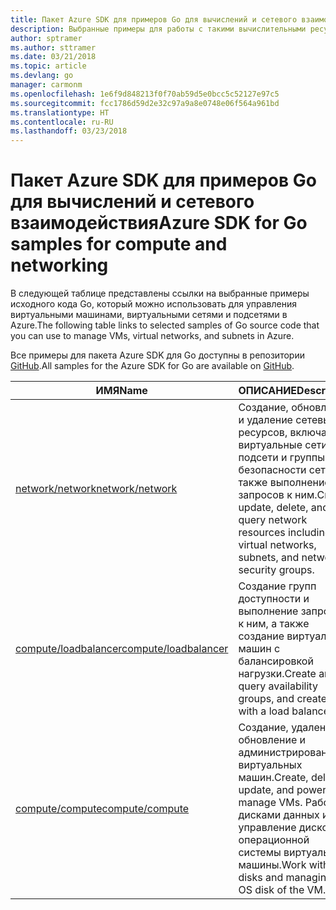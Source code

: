 ```yaml
---
title: Пакет Azure SDK для примеров Go для вычислений и сетевого взаимодействия
description: Выбранные примеры для работы с такими вычислительными ресурсами, как виртуальные машины и виртуальные сети, с помощью пакета Azure SDK для Go.
author: sptramer
ms.author: sttramer
ms.date: 03/21/2018
ms.topic: article
ms.devlang: go
manager: carmonm
ms.openlocfilehash: 1e6f9d848213f0f70ab59d5e0bcc5c52127e97c5
ms.sourcegitcommit: fcc1786d59d2e32c97a9a8e0748e06f564a961bd
ms.translationtype: HT
ms.contentlocale: ru-RU
ms.lasthandoff: 03/23/2018
---
```

# <a name="azure-sdk-for-go-samples-for-compute-and-networking"></a><span data-ttu-id="c246f-103">Пакет Azure SDK для примеров Go для вычислений и сетевого взаимодействия</span><span class="sxs-lookup"><span data-stu-id="c246f-103">Azure SDK for Go samples for compute and networking</span></span>

<span data-ttu-id="c246f-104">В следующей таблице представлены ссылки на выбранные примеры исходного кода Go, который можно использовать для управления виртуальными машинами, виртуальными сетями и подсетями в Azure.</span><span class="sxs-lookup"><span data-stu-id="c246f-104">The following table links to selected samples of Go source code that you can use to manage VMs, virtual networks, and subnets in Azure.</span></span> 

<span data-ttu-id="c246f-105">Все примеры для пакета Azure SDK для Go доступны в репозитории [GitHub](https://github.com/Azure-Samples/azure-sdk-for-go-samples).</span><span class="sxs-lookup"><span data-stu-id="c246f-105">All samples for the Azure SDK for Go are available on [GitHub](https://github.com/Azure-Samples/azure-sdk-for-go-samples).</span></span>

| <span data-ttu-id="c246f-106">ИМЯ</span><span class="sxs-lookup"><span data-stu-id="c246f-106">Name</span></span> | <span data-ttu-id="c246f-107">ОПИСАНИЕ</span><span class="sxs-lookup"><span data-stu-id="c246f-107">Description</span></span> |
|------|-------------|
| [<span data-ttu-id="c246f-108">network/network</span><span class="sxs-lookup"><span data-stu-id="c246f-108">network/network</span></span>](https://github.com/Azure-Samples/azure-sdk-for-go-samples/blob/master/network/network.go) | <span data-ttu-id="c246f-109">Создание, обновление и удаление сетевых ресурсов, включая виртуальные сети, подсети и группы безопасности сети, а также выполнение запросов к ним.</span><span class="sxs-lookup"><span data-stu-id="c246f-109">Create, update, delete, and query network resources including virtual networks, subnets, and network security groups.</span></span> |
| [<span data-ttu-id="c246f-110">compute/loadbalancer</span><span class="sxs-lookup"><span data-stu-id="c246f-110">compute/loadbalancer</span></span>](https://github.com/Azure-Samples/azure-sdk-for-go-samples/blob/master/compute/loadbalancer.go) | <span data-ttu-id="c246f-111">Создание групп доступности и выполнение запросов к ним, а также создание виртуальных машин с балансировкой нагрузки.</span><span class="sxs-lookup"><span data-stu-id="c246f-111">Create and query availability groups, and create VMs with a load balancer.</span></span> |
| [<span data-ttu-id="c246f-112">compute/compute</span><span class="sxs-lookup"><span data-stu-id="c246f-112">compute/compute</span></span>](https://github.com/Azure-Samples/azure-sdk-for-go-samples/blob/master/compute/compute.go) | <span data-ttu-id="c246f-113">Создание, удаление, обновление и администрирование виртуальных машин.</span><span class="sxs-lookup"><span data-stu-id="c246f-113">Create, delete, update, and power-manage VMs.</span></span> <span data-ttu-id="c246f-114">Работа с дисками данных и управление диском операционной системы виртуальной машины.</span><span class="sxs-lookup"><span data-stu-id="c246f-114">Work with data disks and managing the OS disk of the VM.</span></span> |
